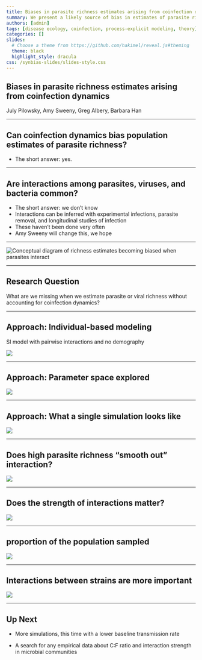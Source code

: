```yaml
---
title: Biases in parasite richness estimates arising from coinfection dynamics
summary: We present a likely source of bias in estimates of parasite richness - emergent properties arising from interactions between parasites. In the absence of good coinfection data, we provide a theoretical exploration.
authors: [admin]
tags: [disease ecology, coinfection, process-explicit modeling, theory]
categories: []
slides:
  # Choose a theme from https://github.com/hakimel/reveal.js#theming
  theme: black
  highlight_style: dracula
css: /synbias-slides/slides-style.css
---
```


## Biases in parasite richness estimates arising from coinfection dynamics
July Pilowsky, Amy Sweeny, Greg Albery, Barbara Han

---

## Can coinfection dynamics bias population estimates of parasite richness?

-   The short answer: yes.

---

## Are interactions among parasites, viruses, and bacteria common?

-   The short answer: we don’t know
-   Interactions can be inferred with experimental infections, parasite removal, and longitudinal studies of infection
-   These haven’t been done very often
-   Amy Sweeny will change this, we hope

---

![Conceptual diagram of richness estimates becoming biased when
parasites interact](/synbias-slides/synbias%20concept.png)

---

## Research Question

What are we missing when we estimate parasite or viral richness without
accounting for coinfection dynamics?

---

## Approach: Individual-based modeling

SI model with pairwise interactions and no demography

<img src="/synbias-slides/model%20diagram%201.png"
data-fig-alt="Conceptual diagram of two strains spreading in a bat population" />

---

## Approach: Parameter space explored

<img src="/synbias-slides/parameters%20coinfection.png"
data-fig-alt="Illustrations of number of strains, competitive:facilitative ratio, interaction strength, and proportion of population sampled" />

---

## Approach: What a single simulation looks like

![](/synbias-slides/synbias-slides.markdown_github_files/figure-markdown_github/single%20sim-1.png)

---

## Does high parasite richness “smooth out” interaction?

![](/synbias-slides/synbias-slides.markdown_github_files/figure-markdown_github/strain%20number-1.png)

---

## Does the strength of interactions matter?

![](/synbias-slides/synbias-slides.markdown_github_files/figure-markdown_github/interaction%20strength-1.png)

---

## proportion of the population sampled

![](/synbias-slides/synbias-slides.markdown_github_files/figure-markdown_github/sample%20prop-1.png)

---

## Interactions between strains are more important

![](/synbias-slides/synbias-slides.markdown_github_files/figure-markdown_github/sample%20prop%20cf%20ratio-1.png)

---

## Up Next

-   More simulations, this time with a lower baseline transmission rate

-   A search for any empirical data about C:F ratio and interaction strength in microbial communities
